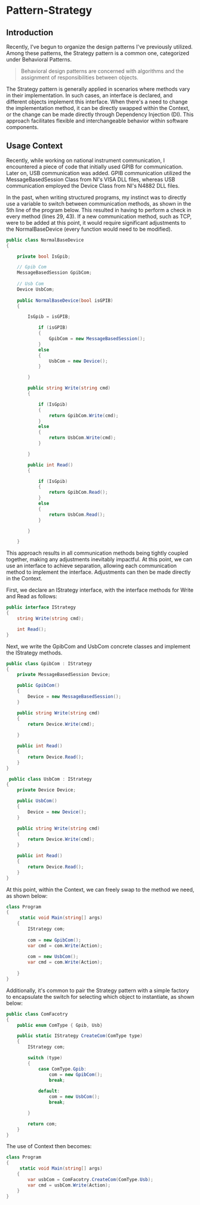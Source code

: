 # Pattern-Strategy

## Introduction

Recently, I've begun to organize the design patterns I've previously utilized. Among these patterns, the Strategy pattern is a common one, categorized under Behavioral Patterns.

> Behavioral design patterns are concerned with algorithms and the assignment of responsibilities between objects.

The Strategy pattern is generally applied in scenarios where methods vary in their implementation. In such cases, an interface is declared, and different objects implement this interface. When there's a need to change the implementation method, it can be directly swapped within the Context, or the change can be made directly through Dependency Injection (DI). This approach facilitates flexible and interchangeable behavior within software components.

## Usage Context

Recently, while working on national instrument communication, I encountered a piece of code that initially used GPIB for communication. Later on, USB communication was added. GPIB communication utilized the MessageBasedSession Class from NI's VISA DLL files, whereas USB communication employed the Device Class from NI's N4882 DLL files.

In the past, when writing structured programs, my instinct was to directly use a variable to switch between communication methods, as shown in the 5th line of the program below. This resulted in having to perform a check in every method (lines 29, 43). If a new communication method, such as TCP, were to be added at this point, it would require significant adjustments to the NormalBaseDevice (every function would need to be modified).


```csharp
public class NormalBaseDevice
{

    private bool IsGpib;

    // Gpib Com
    MessageBasedSession GpibCom;
    
    // Usb Com
    Device UsbCom;
    
    public NormalBaseDevice(bool isGPIB)
    {

        IsGpib = isGPIB;

            if (isGPIB)
            {
                GpibCom = new MessageBasedSession();
            }
            else
            {
                UsbCom = new Device();
            }

        }

        public string Write(string cmd)
        {

            if (IsGpib)
            {
                return GpibCom.Write(cmd);
            }
            else
            {
                return UsbCom.Write(cmd);
            }

        }

        public int Read()
        {

            if (IsGpib)
            {
                return GpibCom.Read();
            }
            else
            {
                return UsbCom.Read();
            }

        }

    }
```

This approach results in all communication methods being tightly coupled together, making any adjustments inevitably impactful. At this point, we can use an interface to achieve separation, allowing each communication method to implement the interface. Adjustments can then be made directly in the Context.

First, we declare an IStrategy interface, with the interface methods for Write and Read as follows:

```csharp
public interface IStrategy
{
    string Write(string cmd);

    int Read();
}
```
Next, we write the GpibCom and UsbCom concrete classes and implement the IStrategy methods.

```csharp
public class GpibCom : IStrategy
{
    private MessageBasedSession Device;

    public GpibCom()
    {
        Device = new MessageBasedSession();
    }

    public string Write(string cmd)
    {
        return Device.Write(cmd);
         
    }

    public int Read()
    {
        return Device.Read();
    }
}
```

```csharp
 public class UsbCom : IStrategy
{
    private Device Device;

    public UsbCom()
    {
        Device = new Device();
    }

    public string Write(string cmd)
    {
        return Device.Write(cmd);
    }

    public int Read()
    {
        return Device.Read();
    }
}
```
At this point, within the Context, we can freely swap to the method we need, as shown below:

```csharp
class Program
{
     static void Main(string[] args)
    {
        IStrategy com;
        
        com = new GpibCom();
        var cmd = com.Write(Action);
        
        com = new UsbCom();
        var cmd = com.Write(Action);
        
    }
}
```
Additionally, it's common to pair the Strategy pattern with a simple factory to encapsulate the switch for selecting which object to instantiate, as shown below:

```csharp
public class ComFacotry
{
    public enum ComType { Gpib, Usb}

    public static IStrategy CreateCom(ComType type)
    {
        IStrategy com;

        switch (type)
        {
            case ComType.Gpib:
                com = new GpibCom();
                break;
                
            default:
                com = new UsbCom();
                break;

        }

        return com;
    }
}
```
The use of Context then becomes:

```csharp
class Program
{
     static void Main(string[] args)
    {
        var usbCom = ComFacotry.CreateCom(ComType.Usb);
        var cmd = usbCom.Write(Action);
    }
}
```




